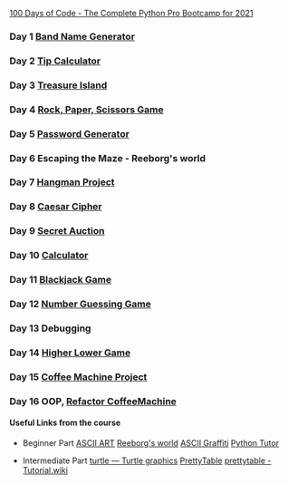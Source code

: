 [100 Days of Code - The Complete Python Pro Bootcamp for 2021](https://www.udemy.com/course/100-days-of-code/)

### Day 1 [Band Name Generator](https://github.com/MariyaLcs/100DaysOfCode-Python/blob/main/BandNameGenerator/main.py)

### Day 2 [Tip Calculator](https://github.com/MariyaLcs/100DaysOfCode-Python/blob/main/TipCalculator/main.py)

### Day 3 [Treasure Island](https://github.com/MariyaLcs/100DaysOfCode-Python/blob/main/TreasureIsland/main.py)

### Day 4 [Rock, Paper, Scissors Game](https://github.com/MariyaLcs/100DaysOfCode-Python/blob/main/RockPaperScissorsGame/main.py)

### Day 5 [Password Generator](https://github.com/MariyaLcs/100DaysOfCode-Python/blob/main/PasswordGenerator/main.py)

### Day 6 Escaping the Maze - Reeborg's world

### Day 7 [Hangman Project](https://github.com/MariyaLcs/100DaysOfCode-Python/blob/main/HangmanProject/main.py)

### Day 8 [Caesar Cipher](https://github.com/MariyaLcs/100DaysOfCode-Python/blob/main/CaesarCipher/main.py)

### Day 9 [Secret Auction](https://github.com/MariyaLcs/100DaysOfCode-Python/blob/main/SecretAuction/main.py)

### Day 10 [Calculator](https://github.com/MariyaLcs/100DaysOfCode-Python/blob/main/Calculator/main.py)

### Day 11 [Blackjack Game](https://github.com/MariyaLcs/100DaysOfCode-Python/blob/main/BlackjackGame/main.py)

### Day 12 [Number Guessing Game](https://github.com/MariyaLcs/100DaysOfCode-Python/blob/main/NumberGuessingGame/main.py)

### Day 13 Debugging

### Day 14 [Higher Lower Game](https://github.com/MariyaLcs/100DaysOfCode-Python/blob/main/HigherLowerGame/main.py)

### Day 15 [Coffee Machine Project](https://github.com/MariyaLcs/100DaysOfCode-Python/blob/main/CoffeeMachine/main.py)

### Day 16 OOP, [Refactor CoffeeMachine](https://github.com/MariyaLcs/100DaysOfCode-Python/blob/main/OOPDay16/oop-coffee-machine-start/oop-coffee-machine-start/main.py)

#### Useful Links from the course

- Beginner Part
  [ASCII ART](https://ascii.co.uk/art)
  [Reeborg's world](https://reeborg.ca/reeborg.html?lang=en&mode=python&menu=worlds%2Fmenus%2Freeborg_intro_en.json&name=problem_world.json&url=user_world%3Aproblem_world.json)
  [ASCII Graffiti](http://patorjk.com/software/taag/#p=display&f=Graffiti&t=Type%20Something%20)
  [Python Tutor](http://pythontutor.com/visualize.html#mode=edit)

- Intermediate Part
  [turtle — Turtle graphics](https://docs.python.org/3/library/turtle.html)
  [PrettyTable](https://pypi.org/project/prettytable/)
  [prettytable - Tutorial.wiki](https://code.google.com/archive/p/prettytable/wikis/Tutorial.wiki)
